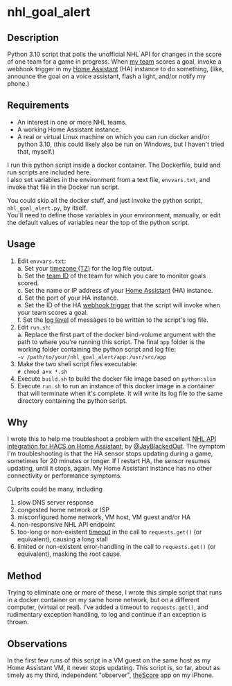 # nhl_goal_alert

## Description
Python 3.10 script that polls the unofficial NHL API for changes in the score of one team for a game in progress.
When [my team](https://www.nhl.com/blues/) scores a goal, invoke a webhook trigger in my [Home Assistant](https://www.home-assistant.io/) (HA) instance to do something, (like, announce the goal on a voice assistant, flash a light, and/or notify my phone.)

## Requirements
- An interest in one or more NHL teams.
- A working Home Assistant instance.
- A real or virtual Linux machine on which you can run docker and/or python 3.10, (this could likely also be run on Windows, but I haven't tried that, myself.)

I run this python script inside a docker container. The Dockerfile, build and run scripts are included here.  
I also set variables in the environment from a text file, `envvars.txt`, and invoke that file in the Docker run script.  
  
You could skip all the docker stuff, and just invoke the python script, `nhl_goal_alert.py`, by itself.  
You'll need to define those variables in your environment, manually, or edit the default values of variables near the top of the python script.

## Usage
1. Edit `envvars.txt`:  
    a. Set your [timezone (TZ)](https://en.wikipedia.org/wiki/List_of_tz_database_time_zones) for the log file output.  
    b. Set the [team ID](https://github.com/JayBlackedOut/hass-nhlapi/blob/master/teams.md) of the team for which you care to monitor goals scored.  
    c. Set the name or IP address of your [Home Assistant](https://www.home-assistant.io/) (HA) instance.  
    d. Set the port of your HA instance.  
    e. Set the ID of the HA [webhook trigger](https://www.home-assistant.io/docs/automation/trigger/#webhook-trigger) that the script will invoke when your team scores a goal.  
    f. Set the [log level](https://docs.python.org/3/library/logging.html#logging-levels) of messages to be written to the script's log file.
2. Edit `run.sh`:  
    a. Replace the first part of the docker bind-volume argument with the path to where you're running this script. The final `app` folder is the working folder containing the python script and log file:  
        `-v /path/to/your/nhl_goal_alert/app:/usr/src/app`
3. Make the two shell script files executable:  
    `# chmod a+x *.sh`
4. Execute `build.sh` to build the docker file image based on `python:slim`
5. Execute `run.sh` to run an instance of this docker image in a container that will terminate when it's complete. It will write its log file to the same directory containing the python script.



## Why
I wrote this to help me troubleshoot a problem with the excellent [NHL API integration for HACS on Home Assistant](https://github.com/JayBlackedOut/hass-nhlapi), by [@JayBlackedOut](https://github.com/JayBlackedOut).
The symptom I'm troubleshooting is that the HA sensor stops updating during a game, sometimes for 20 minutes or longer.
If I restart HA, the sensor resumes updating, until it stops, again. My Home Assistant instance has no other connectivity or performance symptoms.

Culprits could be many, including 
1. slow DNS server response
1. congested home network or ISP
1. misconfigured home network, VM host, VM guest and/or HA
1. non-responsive NHL API endpoint
1. too-long or non-existent [timeout](https://requests.readthedocs.io/en/latest/user/quickstart/#timeouts) in the call to `requests.get()` (or equivalent), causing a long stall
1. limited or non-existent error-handling in the call to `requests.get()` (or equivalent), masking the root cause.

## Method
Trying to eliminate one or more of these, I wrote this simple script that runs in a docker container on my same home network, but on a different computer, (virtual or real).
I've added a timeout to `requests.get()`, and rudimentary exception handling, to log and continue if an exception is thrown.

## Observations
In the first few runs of this script in a VM guest on the same host as my Home Assistant VM, it never stops updating.
This script is, so far, about as timely as my third, independent "observer", [theScore](https://get.thescore.com/) app on my iPhone.
